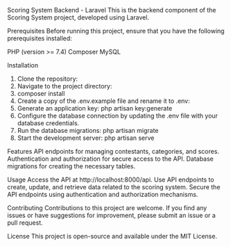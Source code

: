 Scoring System Backend - Laravel
This is the backend component of the Scoring System project, developed using Laravel.

Prerequisites
Before running this project, ensure that you have the following prerequisites installed:

PHP (version >= 7.4)
Composer
MySQL

Installation

1. Clone the repository:
2. Navigate to the project directory:
3. composer install
4. Create a copy of the .env.example file and rename it to .env:
5. Generate an application key: php artisan key:generate
6. Configure the database connection by updating the .env file with your database credentials.
7. Run the database migrations: php artisan migrate
8. Start the development server: php artisan serve

Features
API endpoints for managing contestants, categories, and scores.
Authentication and authorization for secure access to the API.
Database migrations for creating the necessary tables.

Usage
Access the API at http://localhost:8000/api.
Use API endpoints to create, update, and retrieve data related to the scoring system.
Secure the API endpoints using authentication and authorization mechanisms.

Contributing
Contributions to this project are welcome. If you find any issues or have suggestions for improvement, please submit an issue or a pull request.

License
This project is open-source and available under the MIT License.
